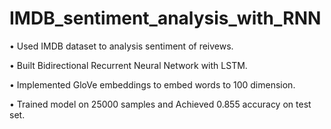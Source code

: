 # IMDB_sentiment_analysis_with_RNN

• Used IMDB dataset to analysis sentiment of reivews.

• Built Bidirectional Recurrent Neural Network with LSTM. 

• Implemented GloVe embeddings to embed words to 100 dimension. 

• Trained model on 25000 samples and Achieved 0.855 accuracy on test set. 
